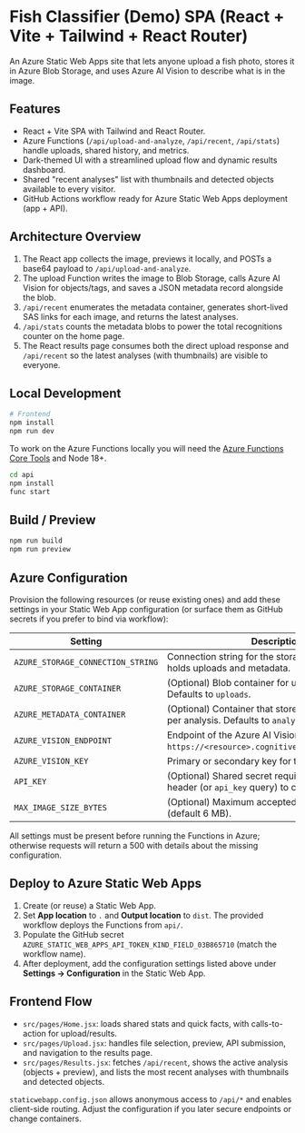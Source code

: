 # Fish Classifier (Demo) SPA (React + Vite + Tailwind + React Router)

An Azure Static Web Apps site that lets anyone upload a fish photo, stores it in Azure Blob Storage, and uses Azure AI Vision to describe what is in the image.

## Features
- React + Vite SPA with Tailwind and React Router.
- Azure Functions (`/api/upload-and-analyze`, `/api/recent`, `/api/stats`) handle uploads, shared history, and metrics.
- Dark-themed UI with a streamlined upload flow and dynamic results dashboard.
- Shared "recent analyses" list with thumbnails and detected objects available to every visitor.
- GitHub Actions workflow ready for Azure Static Web Apps deployment (app + API).

## Architecture Overview
1. The React app collects the image, previews it locally, and POSTs a base64 payload to `/api/upload-and-analyze`.
2. The upload Function writes the image to Blob Storage, calls Azure AI Vision for objects/tags, and saves a JSON metadata record alongside the blob.
3. `/api/recent` enumerates the metadata container, generates short-lived SAS links for each image, and returns the latest analyses.
4. `/api/stats` counts the metadata blobs to power the total recognitions counter on the home page.
5. The React results page consumes both the direct upload response and `/api/recent` so the latest analyses (with thumbnails) are visible to everyone.

## Local Development
```bash
# Frontend
npm install
npm run dev
```

To work on the Azure Functions locally you will need the [Azure Functions Core Tools](https://learn.microsoft.com/azure/azure-functions/functions-run-local) and Node 18+.
```bash
cd api
npm install
func start
```

## Build / Preview
```bash
npm run build
npm run preview
```

## Azure Configuration
Provision the following resources (or reuse existing ones) and add these settings in your Static Web App configuration (or surface them as GitHub secrets if you prefer to bind via workflow):

| Setting | Description |
| --- | --- |
| `AZURE_STORAGE_CONNECTION_STRING` | Connection string for the storage account that holds uploads and metadata. |
| `AZURE_STORAGE_CONTAINER` | (Optional) Blob container for uploaded images. Defaults to `uploads`. |
| `AZURE_METADATA_CONTAINER` | (Optional) Container that stores JSON metadata per analysis. Defaults to `analysis-metadata`. |
| `AZURE_VISION_ENDPOINT` | Endpoint of the Azure AI Vision resource (e.g. `https://<resource>.cognitiveservices.azure.com`). |
| `AZURE_VISION_KEY` | Primary or secondary key for the Vision resource. |
| `API_KEY` | (Optional) Shared secret required in the `x-api-key` header (or `api_key` query) to call the Functions. |
| `MAX_IMAGE_SIZE_BYTES` | (Optional) Maximum accepted upload size in bytes (default 6 MB). |

All settings must be present before running the Functions in Azure; otherwise requests will return a 500 with details about the missing configuration.

## Deploy to Azure Static Web Apps
1. Create (or reuse) a Static Web App.
2. Set **App location** to `.` and **Output location** to `dist`. The provided workflow deploys the Functions from `api/`.
3. Populate the GitHub secret `AZURE_STATIC_WEB_APPS_API_TOKEN_KIND_FIELD_03B865710` (match the workflow name).
4. After deployment, add the configuration settings listed above under **Settings -> Configuration** in the Static Web App.

## Frontend Flow
- `src/pages/Home.jsx`: loads shared stats and quick facts, with calls-to-action for upload/results.
- `src/pages/Upload.jsx`: handles file selection, preview, API submission, and navigation to the results page.
- `src/pages/Results.jsx`: fetches `/api/recent`, shows the active analysis (objects + preview), and lists the most recent analyses with thumbnails and detected objects.

`staticwebapp.config.json` allows anonymous access to `/api/*` and enables client-side routing. Adjust the configuration if you later secure endpoints or change containers.
